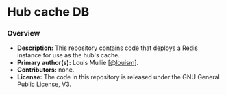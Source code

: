 # Hub cache DB

### Overview

- **Description:** This repository contains code that deploys a Redis instance for use as the hub's cache. 
- **Primary author(s):** Louis Mullie [[@louism](https://github.com/louismullie)].
- **Contributors:** none.
- **License:** The code in this repository is released under the GNU General Public License, V3.
